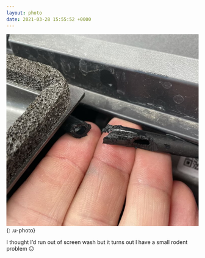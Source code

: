 ```yaml
---
layout: photo
date: 2021-03-28 15:55:52 +0000
---
```

![](/img/2f3f4a4dc71d.jpeg){: .u-photo}
  
I thought I’d run out of screen wash but it turns out I have a small rodent problem 😕
